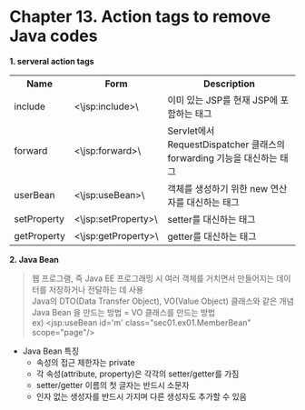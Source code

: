 # Chapter 13. Action tags to remove Java codes

<b>1. serveral action tags</b>
<table>
    <tr>
        <th>Name</th>
        <th>Form</th>
        <th>Description</th>
    </tr>
    <tr>
        <td>include</td>
        <td><\jsp:include>\</td>
        <td>이미 있는 JSP를 현재 JSP에 포함하는 태그</td>
    </tr>
    <tr>
        <td>forward</td>
        <td><\jsp:forward>\</td>
        <td>Servlet에서 RequestDispatcher 클래스의 forwarding 기능을 대신하는 태그</td>
    </tr>
    <tr>
        <td>userBean</td>
        <td><\jsp:useBean>\</td>
        <td>객체를 생성하기 위한 new 연산자를 대신하는 태그</td>
    </tr>
    <tr>
        <td>setProperty</td>
        <td><\jsp:setProperty>\</td>
        <td>setter를 대신하는 태그</td>
    </tr>
    <tr>
        <td>getProperty</td>
        <td><\jsp:getProperty>\</td>
        <td>getter를 대신하는 태그</td>
    </tr>
</table>

<b>2. Java Bean</b>
> 웹 프로그램, 즉 Java EE 프로그래밍 시 여러 객체를 거치면서 만들어지는 데이터를 저장하거나 전달하는 데 사용<br>
> Java의 DTO(Data Transfer Object), VO(Value Object) 클래스와 같은 개념<br>
> Java Bean 을 만드는 방법 = VO 클래스를 만드는 방법<br>
> ex) \<jsp:useBean id='m' class="sec01.ex01.MemberBean" scope="page"/\>
- Java Bean 특징
    - 속성의 접근 제한자는 private
    - 각 속성(attribute, property)은 각각의 setter/getter를 가짐
    - setter/getter 이름의 첫 글자는 반드시 소문자
    - 인자 없는 생성자를 반드시 가지며 다른 생성자도 추가할 수 있음


